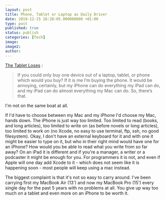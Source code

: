 ```yaml
---
layout: post
title: Phone, Tablet or Laptop as Daily Driver
date: 2019-12-15 16:28:05.000000000 +01:00
type: post
published: true
status: publish
categories: [Tech]
image:
image2:
author:
---
```


<!-- 2014-09-09 -->

[The Tablet Loses](https://brooksreview.net/2014/09/the-tablet-loses/) :
>If you could only buy one device out of a laptop, tablet, or phone which would you buy? If it is me I’m buying the phone. It would be annoying, certainly, but my iPhone can do everything my iPad can do, and my iPad can do almost everything my Mac can do. So, there’s that.

I'm not on the same boat at all.

If I'd have to choose between my Mac and my iPhone I'd choose my Mac, hands down. The iPhone is just way too limited. Too limited to read (books, and long articles), too limited to write on (as before novels or long articles), too limited to work on (no Xcode, no easy to use terminal, ftp, ssh, no good filesystem). Okay, I don't have an external keyboard for it and with one it might be easier to type on it, but who in their right mind would have one for an iPhone? How would you be able to read what you write from so far away? On an iPad it is different and if you're a manager, a writer or a podcaster it might be enough for you. For programmers it is not, and even if Apple will one day add Xcode to it - which does not seem like it is happening soon  - most people will keep using a mac instead.

The biggest complaint is that it's not so easy to carry around. I've been carrying first my MacBook Air (13') and now my MacBook Pro (15') every single day for the past 5 years with no problems at all. You give up way too much on a tablet and even more on an iPhone to be worth it.
